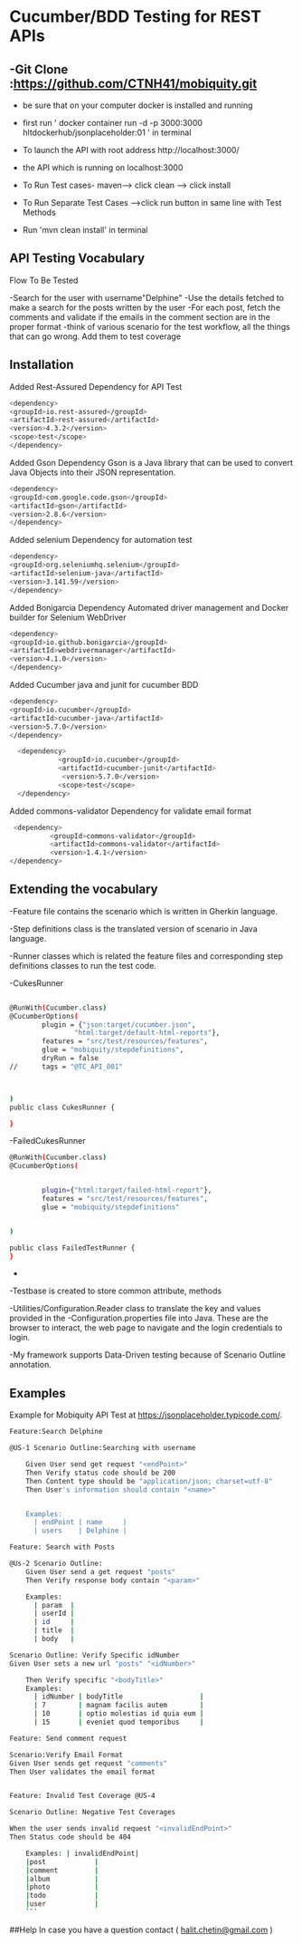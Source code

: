 # Cucumber/BDD Testing for REST APIs

-Git Clone :https://github.com/CTNH41/mobiquity.git
-

- be sure that on your  computer docker is installed and running
- first run ' docker container run -d -p 3000:3000 hltdockerhub/jsonplaceholder:01 ' in terminal
- To launch the API with root address http://localhost:3000/

- the API which is running on localhost:3000
- To Run Test cases- maven--> click clean --> click install
- To Run Separate Test Cases -->click run button in same line with Test Methods
- Run 'mvn clean install' in terminal

## API Testing Vocabulary
Flow To Be Tested

-Search for the user with username"Delphine"
-Use the details fetched to make a search for the posts written by the user
-For each post, fetch the comments and validate if the emails in the comment section are in the proper format
-think of various scenario for the test workflow, all the things that can go wrong.
Add them to test coverage


## Installation

Added Rest-Assured Dependency for API Test
```bash
<dependency>
<groupId>io.rest-assured</groupId>
<artifactId>rest-assured</artifactId>
<version>4.3.2</version>
<scope>test</scope>
</dependency>
```
Added Gson Dependency Gson is a Java library that can be used to convert Java Objects into their JSON representation.
```bash
<dependency>
<groupId>com.google.code.gson</groupId>
<artifactId>gson</artifactId>
<version>2.8.6</version>
</dependency>
```

Added selenium Dependency for automation test
```bash
<dependency>
<groupId>org.seleniumhq.selenium</groupId>
<artifactId>selenium-java</artifactId>
<version>3.141.59</version>
</dependency>
```

Added Bonigarcia Dependency Automated driver management and Docker builder for Selenium WebDriver
```bash
<dependency>
<groupId>io.github.bonigarcia</groupId>
<artifactId>webdrivermanager</artifactId>
<version>4.1.0</version>
</dependency>
```
Added Cucumber java and junit for cucumber BDD
```bash
<dependency>
<groupId>io.cucumber</groupId>
<artifactId>cucumber-java</artifactId>
<version>5.7.0</version>
</dependency>

  <dependency>
            <groupId>io.cucumber</groupId>
            <artifactId>cucumber-junit</artifactId>
             <version>5.7.0</version>
            <scope>test</scope>
  </dependency>
  ```

Added commons-validator Dependency for validate email format
  ```bash
   <dependency>
            <groupId>commons-validator</groupId>
            <artifactId>commons-validator</artifactId>
            <version>1.4.1</version>
</dependency>
```

## Extending the vocabulary

-Feature file contains the scenario which is written in Gherkin language.

-Step definitions class is the translated version of scenario in Java language.

-Runner classes which is related the feature files and corresponding step definitions classes to run the test code.


-CukesRunner
```bash

@RunWith(Cucumber.class)
@CucumberOptions(
        plugin = {"json:target/cucumber.json",
                "html:target/default-html-reports"},
        features = "src/test/resources/features",
        glue = "mobiquity/stepdefinitions",
        dryRun = false
//      tags = "@TC_API_001"



)
public class CukesRunner {

}
```
-FailedCukesRunner
```bash
@RunWith(Cucumber.class)
@CucumberOptions(


        plugin={"html:target/failed-html-report"},
        features = "src/test/resources/features",
        glue = "mobiquity/stepdefinitions"


)

public class FailedTestRunner {
}
```
-

-Testbase is created to store common attribute, methods

-Utilities/Configuration.Reader class to translate the key and values provided in the
-Configuration.properties file into Java. These are the browser to interact, the web page to navigate and the login credentials to login.

-My framework supports Data-Driven testing because of Scenario Outline annotation.






## Examples

Example for Mobiquity API Test at https://jsonplaceholder.typicode.com/.

```bash
Feature:Search Delphine

@US-1 Scenario Outline:Searching with username

    Given User send get request "<endPoint>"
    Then Verify status code should be 200
    Then Content type should be "application/json; charset=utf-8"
    Then User's information should contain "<name>"


    Examples:
      | endPoint | name     |
      | users    | Delphine |

```
```bash
Feature: Search with Posts

@Us-2 Scenario Outline:
    Given User send a get request "posts"
    Then Verify response body contain "<param>"

    Examples:
      | param  |
      | userId |
      | id     |
      | title  |
      | body   |

Scenario Outline: Verify Specific idNumber 
Given User sets a new url "posts" "<idNumber>"

    Then Verify specific "<bodyTitle>"
    Examples:
      | idNumber | bodyTitle                   |
      | 7        | magnam facilis autem        |
      | 10       | optio molestias id quia eum |
      | 15       | eveniet quod temporibus     |
```
```bash
Feature: Send comment request

Scenario:Verify Email Format 
Given User sends get request "comments"
Then User validates the email format

```

```bash

Feature: Invalid Test Coverage @US-4 

Scenario Outline: Negative Test Coverages 

When the user sends invalid request "<invalidEndPoint>"
Then Status code should be 404

    Examples: | invalidEndPoint|
    |post            |
    |comment         |
    |album           |
    |photo           |
    |todo            |
    |user            |
    ```
```
##Help
In case you have a question contact ( halit.chetin@gmail.com )



































